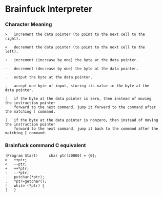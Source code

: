 # Brainfuck Interpreter

### Character 	Meaning
	> 	increment the data pointer (to point to the next cell to the right).
	
	< 	decrement the data pointer (to point to the next cell to the left).
	
	+ 	increment (increase by one) the byte at the data pointer.
	
	- 	decrement (decrease by one) the byte at the data pointer.
	
	. 	output the byte at the data pointer.
	
	, 	accept one byte of input, storing its value in the byte at the data pointer.
	
	[ 	if the byte at the data pointer is zero, then instead of moving the instruction pointer 
		forward to the next command, jump it forward to the command after the matching ] command.
		
	] 	if the byte at the data pointer is nonzero, then instead of moving the instruction pointer 
		forward to the next command, jump it back to the command after the matching [ command. 

###	Brainfuck command 	C equivalent
	(Program Start) 	char ptr[30000] = {0};
	> 	++ptr;
	< 	--ptr;
	+ 	++*ptr;
	- 	--*ptr;
	. 	putchar(*ptr);
	, 	*ptr=getchar();
	[ 	while (*ptr) {
	] 	}
